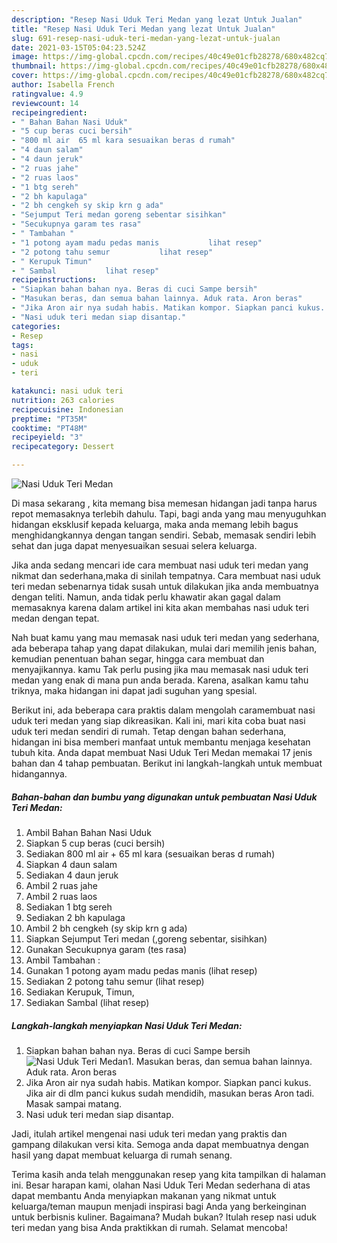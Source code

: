 ```yaml
---
description: "Resep Nasi Uduk Teri Medan yang lezat Untuk Jualan"
title: "Resep Nasi Uduk Teri Medan yang lezat Untuk Jualan"
slug: 691-resep-nasi-uduk-teri-medan-yang-lezat-untuk-jualan
date: 2021-03-15T05:04:23.524Z
image: https://img-global.cpcdn.com/recipes/40c49e01cfb28278/680x482cq70/nasi-uduk-teri-medan-foto-resep-utama.jpg
thumbnail: https://img-global.cpcdn.com/recipes/40c49e01cfb28278/680x482cq70/nasi-uduk-teri-medan-foto-resep-utama.jpg
cover: https://img-global.cpcdn.com/recipes/40c49e01cfb28278/680x482cq70/nasi-uduk-teri-medan-foto-resep-utama.jpg
author: Isabella French
ratingvalue: 4.9
reviewcount: 14
recipeingredient:
- " Bahan Bahan Nasi Uduk"
- "5 cup beras cuci bersih"
- "800 ml air  65 ml kara sesuaikan beras d rumah"
- "4 daun salam"
- "4 daun jeruk"
- "2 ruas jahe"
- "2 ruas laos"
- "1 btg sereh"
- "2 bh kapulaga"
- "2 bh cengkeh sy skip krn g ada"
- "Sejumput Teri medan goreng sebentar sisihkan"
- "Secukupnya garam tes rasa"
- " Tambahan "
- "1 potong ayam madu pedas manis           lihat resep"
- "2 potong tahu semur           lihat resep"
- " Kerupuk Timun"
- " Sambal           lihat resep"
recipeinstructions:
- "Siapkan bahan bahan nya. Beras di cuci Sampe bersih"
- "Masukan beras, dan semua bahan lainnya. Aduk rata. Aron beras"
- "Jika Aron air nya sudah habis. Matikan kompor. Siapkan panci kukus. Jika air di dlm panci kukus sudah mendidih, masukan beras Aron tadi. Masak sampai matang."
- "Nasi uduk teri medan siap disantap."
categories:
- Resep
tags:
- nasi
- uduk
- teri

katakunci: nasi uduk teri 
nutrition: 263 calories
recipecuisine: Indonesian
preptime: "PT35M"
cooktime: "PT48M"
recipeyield: "3"
recipecategory: Dessert

---
```



![Nasi Uduk Teri Medan](https://img-global.cpcdn.com/recipes/40c49e01cfb28278/680x482cq70/nasi-uduk-teri-medan-foto-resep-utama.jpg)

Di masa  sekarang , kita memang bisa memesan hidangan jadi tanpa harus repot memasaknya terlebih dahulu. Tapi, bagi anda yang mau menyuguhkan hidangan eksklusif kepada keluarga, maka anda memang lebih bagus menghidangkannya dengan tangan sendiri. Sebab, memasak sendiri lebih sehat dan juga dapat menyesuaikan sesuai selera keluarga.

Jika anda sedang mencari ide cara membuat nasi uduk teri medan yang nikmat dan sederhana,maka di sinilah tempatnya. Cara membuat nasi uduk teri medan  sebenarnya tidak susah untuk dilakukan jika anda membuatnya dengan teliti. Namun, anda tidak perlu khawatir akan gagal dalam memasaknya 
karena dalam artikel ini kita akan membahas nasi uduk teri medan dengan tepat.  



Nah buat kamu yang mau memasak nasi uduk teri medan yang sederhana, ada beberapa tahap yang dapat dilakukan, mulai dari memilih jenis bahan, kemudian penentuan bahan segar, hingga cara membuat dan menyajikannya. kamu Tak perlu pusing jika mau memasak nasi uduk teri medan yang enak di mana pun anda berada. Karena, asalkan kamu  tahu triknya, maka hidangan ini dapat jadi suguhan yang spesial.

Berikut ini, ada beberapa cara praktis  dalam mengolah caramembuat nasi uduk teri medan yang siap dikreasikan. Kali ini, mari kita coba buat nasi uduk teri medan sendiri di rumah. Tetap dengan bahan sederhana, hidangan ini bisa memberi manfaat untuk membantu menjaga kesehatan tubuh kita. Anda dapat membuat Nasi Uduk Teri Medan memakai 17 jenis bahan dan 4 tahap pembuatan. Berikut ini langkah-langkah untuk membuat hidangannya.

<!--inarticleads1-->

##### Bahan-bahan dan bumbu yang digunakan untuk pembuatan Nasi Uduk Teri Medan:

1. Ambil  Bahan Bahan Nasi Uduk
1. Siapkan 5 cup beras (cuci bersih)
1. Sediakan 800 ml air + 65 ml kara (sesuaikan beras d rumah)
1. Siapkan 4 daun salam
1. Sediakan 4 daun jeruk
1. Ambil 2 ruas jahe
1. Ambil 2 ruas laos
1. Sediakan 1 btg sereh
1. Sediakan 2 bh kapulaga
1. Ambil 2 bh cengkeh (sy skip krn g ada)
1. Siapkan Sejumput Teri medan (,goreng sebentar, sisihkan)
1. Gunakan Secukupnya garam (tes rasa)
1. Ambil  Tambahan :
1. Gunakan 1 potong ayam madu pedas manis           (lihat resep)
1. Sediakan 2 potong tahu semur           (lihat resep)
1. Sediakan  Kerupuk, Timun,
1. Sediakan  Sambal           (lihat resep)




<!--inarticleads2-->

##### Langkah-langkah menyiapkan Nasi Uduk Teri Medan:

1. Siapkan bahan bahan nya. Beras di cuci Sampe bersih
<img src="https://img-global.cpcdn.com/steps/426a220a7feea5cb/160x128cq70/nasi-uduk-teri-medan-langkah-memasak-1-foto.jpg" alt="Nasi Uduk Teri Medan">1. Masukan beras, dan semua bahan lainnya. Aduk rata. Aron beras
1. Jika Aron air nya sudah habis. Matikan kompor. Siapkan panci kukus. Jika air di dlm panci kukus sudah mendidih, masukan beras Aron tadi. Masak sampai matang.
1. Nasi uduk teri medan siap disantap.




Jadi, itulah artikel mengenai  nasi uduk teri medan  yang praktis dan gampang dilakukan versi kita. Semoga anda dapat membuatnya dengan hasil yang dapat membuat keluarga di rumah senang. 

Terima kasih anda telah menggunakan resep yang kita tampilkan di halaman ini. Besar harapan kami, olahan  Nasi Uduk Teri Medan sederhana di atas dapat membantu Anda menyiapkan makanan yang nikmat untuk keluarga/teman maupun menjadi inspirasi bagi Anda yang berkeinginan untuk berbisnis kuliner. Bagaimana? Mudah bukan? Itulah resep nasi uduk teri medan yang bisa Anda praktikkan di rumah. Selamat mencoba!

